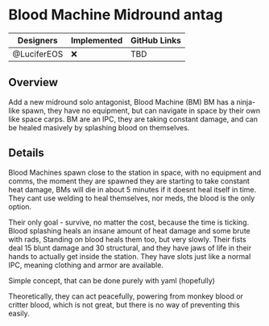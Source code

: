 # Blood Machine Midround antag

| Designers | Implemented | GitHub Links |
|---|---|---|
| @LuciferEOS |  :x:  | TBD |

## Overview

Add a new midround solo antagonist, Blood Machine (BM)
BM has a ninja-like spawn, they have no equipment, but can navigate in space by their own like space carps.
BM are an IPC, they are taking constant damage, and can be healed masively by splashing blood on themselves.

## Details

Blood Machines spawn close to the station in space, with no equipment and comms, the moment they are spawned they are starting to take constant heat damage,
BMs will die in about 5 minutes if it doesnt heal itself in time. They cant use welding to heal themselves, nor meds, the blood is the only option.

Their only goal - survive, no matter the cost, because the time is ticking. Blood splashing heals an insane amount of heat damage and some brute with rads,
Standing on blood heals them too, but very slowly. 
Their fists deal 15 blunt damage and 30 structural, and they have jaws of life in their hands to actually get inside the station. 
They have slots just like a normal IPC, meaning clothing and armor are available.

Simple concept, that can be done purely with yaml (hopefully)


Theoretically, they can act peacefully, powering from monkey blood or critter blood, which is not great, but there is no way of preventing this easily. 
